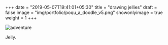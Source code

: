 +++
date = "2019-05-07T19:41:01+05:30"
title = "drawing jellies"
draft = false
image = "img/portfolio/poqu_a_doodle_v5.png"
showonlyimage = true
weight = 1
+++

![adventure](/img/portfolio/poqu_a_doodle_v5.png)

Jelly.
